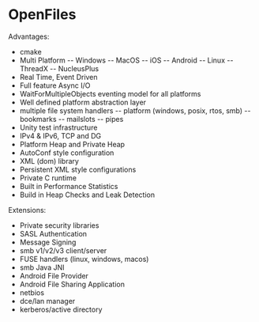 # OpenFiles

Advantages:

- cmake
- Multi Platform -- Windows -- MacOS -- iOS -- Android -- Linux -- ThreadX -- NucleusPlus
- Real Time, Event Driven
- Full feature Async I/O
- WaitForMultipleObjects eventing model for all platforms
- Well defined platform abstraction layer
- multiple file system handlers -- platform (windows, posix, rtos, smb)
  -- bookmarks -- mailslots -- pipes
- Unity test infrastructure
- IPv4 & IPv6, TCP and DG
- Platform Heap and Private Heap
- AutoConf style configuration
- XML (dom) library
- Persistent XML style configurations
- Private C runtime
- Built in Performance Statistics
- Build in Heap Checks and Leak Detection

Extensions:

- Private security libraries
- SASL Authentication
- Message Signing
- smb v1/v2/v3 client/server
- FUSE handlers (linux, windows, macos)
- smb Java JNI
- Android File Provider
- Android File Sharing Application
- netbios
- dce/lan manager
- kerberos/active directory
